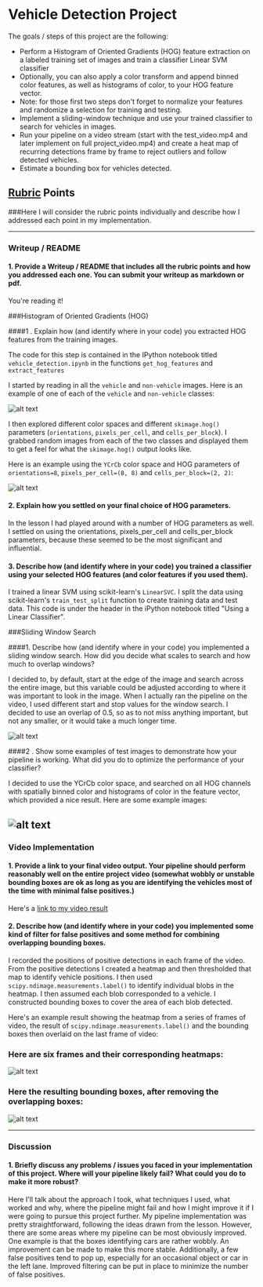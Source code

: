 # **Vehicle Detection Project**

The goals / steps of this project are the following:

* Perform a Histogram of Oriented Gradients (HOG) feature extraction on a labeled training set of images and train a classifier Linear SVM classifier
* Optionally, you can also apply a color transform and append binned color features, as well as histograms of color, to your HOG feature vector. 
* Note: for those first two steps don't forget to normalize your features and randomize a selection for training and testing.
* Implement a sliding-window technique and use your trained classifier to search for vehicles in images.
* Run your pipeline on a video stream (start with the test_video.mp4 and later implement on full project_video.mp4) and create a heat map of recurring detections frame by frame to reject outliers and follow detected vehicles.
* Estimate a bounding box for vehicles detected.

[//]: # (Image References)
[image1]: ./examples/car_not_car.png
[image2]: ./new_examples/HOG_examples.png
[image3]: ./examples/sliding_windows.jpg
[image4]: ./new_examples/test_images.png
[image5]: ./new_examples/overlapping.png
[image7]: ./new_examples/not_overlapping.png
[video1]: ./test.mp4

## [Rubric](https://review.udacity.com/#!/rubrics/513/view) Points
###Here I will consider the rubric points individually and describe how I addressed each point in my implementation.  

---
### Writeup / README

#### 1. Provide a Writeup / README that includes all the rubric points and how you addressed each one.  You can submit your writeup as markdown or pdf. 

You're reading it!

###Histogram of Oriented Gradients (HOG)

####1 . Explain how (and identify where in your code) you extracted HOG features from the training images.

The code for this step is contained in the IPython notebook titled `vehicle_detection.ipynb` in the functions `get_hog_features` and `extract_features`

I started by reading in all the `vehicle` and `non-vehicle` images.  Here is an example of one of each of the `vehicle` and `non-vehicle` classes:

![alt text][image1]

I then explored different color spaces and different `skimage.hog()` parameters (`orientations`, `pixels_per_cell`, and `cells_per_block`).  I grabbed random images from each of the two classes and displayed them to get a feel for what the `skimage.hog()` output looks like. 

Here is an example using the `YCrCb` color space and HOG parameters of `orientations=8`, `pixels_per_cell=(8, 8)` and `cells_per_block=(2, 2)`:


![alt text][image2]

#### 2. Explain how you settled on your final choice of HOG parameters.

In the lesson I had played around with a number of HOG parameters as well. I settled on using the orientations, pixels_per_cell and cells_per_block parameters, because these seemed to be the most significant and influential.

#### 3. Describe how (and identify where in your code) you trained a classifier using your selected HOG features (and color features if you used them).

I trained a linear SVM using scikit-learn's `LinearSVC`. I split the data using scikit-learn's `train_test_split` function to create training data and test data. This code is under the header in the iPython notebook titled "Using a Linear Classifier".

###Sliding Window Search

####1. Describe how (and identify where in your code) you implemented a sliding window search.  How did you decide what scales to search and how much to overlap windows?

I decided to, by default, start at the edge of the image and search across the entire image, but this variable could be adjusted according to where it was important to look in the image. When I actually ran the pipeline on the video, I used different start and stop values for the window search. I decided to use an overlap of 0.5, so as to not miss anything important, but not any smaller, or it would take a much longer time.

![alt text][image3]

####2 . Show some examples of test images to demonstrate how your pipeline is working.  What did you do to optimize the performance of your classifier?

I decided to use the YCrCb color space, and searched on all HOG channels with spatially binned color and histograms of color in the feature vector, which provided a nice result.  Here are some example images:

![alt text][image4]
---

### Video Implementation

#### 1. Provide a link to your final video output.  Your pipeline should perform reasonably well on the entire project video (somewhat wobbly or unstable bounding boxes are ok as long as you are identifying the vehicles most of the time with minimal false positives.)
Here's a [link to my video result](./test.mp4)


#### 2. Describe how (and identify where in your code) you implemented some kind of filter for false positives and some method for combining overlapping bounding boxes.

I recorded the positions of positive detections in each frame of the video.  From the positive detections I created a heatmap and then thresholded that map to identify vehicle positions.  I then used `scipy.ndimage.measurements.label()` to identify individual blobs in the heatmap.  I then assumed each blob corresponded to a vehicle.  I constructed bounding boxes to cover the area of each blob detected.  

Here's an example result showing the heatmap from a series of frames of video, the result of `scipy.ndimage.measurements.label()` and the bounding boxes then overlaid on the last frame of video:

### Here are six frames and their corresponding heatmaps:

![alt text][image5]

### Here the resulting bounding boxes, after removing the overlapping boxes:
![alt text][image7]



---

### Discussion

#### 1. Briefly discuss any problems / issues you faced in your implementation of this project.  Where will your pipeline likely fail?  What could you do to make it more robust?

Here I'll talk about the approach I took, what techniques I used, what worked and why, where the pipeline might fail and how I might improve it if I were going to pursue this project further. My pipeline implementation was pretty straightforward, following the ideas drawn from the lesson. However, there are some areas where my pipeline can be most obviously improved. One example is that the boxes identifying cars are rather wobbly. An improvement can be made to make this more stable. Additionally, a few false positives tend to pop up, especially for an occasional object or car in the left lane. Improved filtering can be put in place to minimize the number of false positives.

